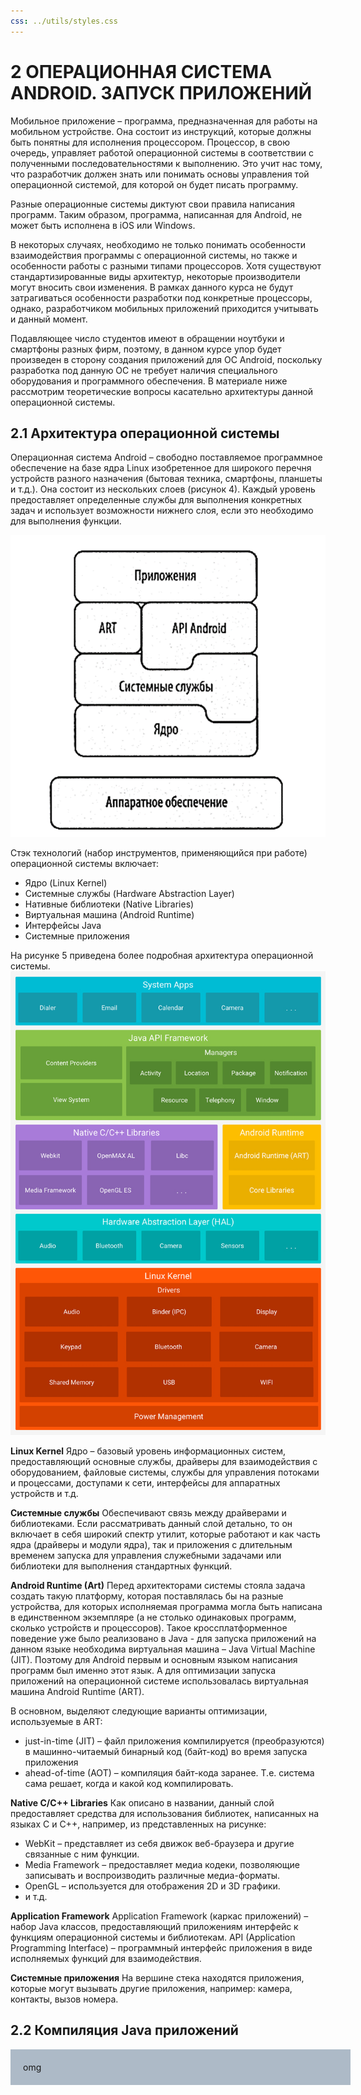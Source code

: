 ```yaml
---
css: ../utils/styles.css
---
```


# 2 ОПЕРАЦИОННАЯ СИСТЕМА ANDROID. ЗАПУСК ПРИЛОЖЕНИЙ

Мобильное приложение – программа, предназначенная для работы на мобильном устройстве. Она состоит из инструкций, которые должны быть понятны для исполнения процессором. Процессор, в свою очередь, управляет работой операционной системы в соответствии с полученными последовательностями к выполнению. Это учит нас тому, что разработчик должен знать или понимать основы управления той операционной системой, для которой он будет писать программу.

Разные операционные системы диктуют свои правила написания программ. Таким образом, программа, написанная для Android, не может быть исполнена в iOS или Windows.

В некоторых случаях, необходимо не только понимать особенности взаимодействия программы с операционной системы, но также и особенности работы с разными типами процессоров. Хотя существуют стандартизированные виды архитектур, некоторые производители могут вносить свои изменения. В рамках данного курса не будут затрагиваться особенности разработки под конкретные процессоры, однако, разработчиком мобильных приложений приходится учитывать и данный момент.

Подавляющее число студентов имеют в обращении ноутбуки и смартфоны разных фирм, поэтому, в данном курсе упор будет произведен в сторону создания приложений для ОС Android, поскольку разработка под данную ОС не требует наличия специального оборудования и программного обеспечения. В материале ниже рассмотрим теоретические вопросы касательно архитектуры данной операционной системы.

## 2.1 Архитектура операционной системы
Операционная система Android – свободно поставляемое программное обеспечение на базе ядра Linux изобретенное для широкого перечня устройств разного назначения (бытовая техника, смартфоны, планшеты и т.д.). Она состоит из нескольких слоев (рисунок 4). Каждый уровень предоставляет определенные службы для выполнения конкретных задач и использует возможности нижнего слоя, если это необходимо для выполнения функции.

![Слои операционной системы Android](P2_C2-1_pic4.png)

Стэк технологий (набор инструментов, применяющийся при работе) операционной системы включает:
-	 Ядро (Linux Kernel)
-	 Системные службы (Hardware Abstraction Layer)
-	 Нативные библиотеки (Native Libraries)
-	 Виртуальная машина (Android Runtime)
-	 Интерфейсы Java
-	 Системные приложения
      
На рисунке 5 приведена более подробная архитектура операционной системы.
![Архитектура операционной системы Android](P2_C2-1_pic5.png)

**Linux Kernel**
Ядро – базовый уровень информационных систем, предоставляющий основные службы, драйверы для взаимодействия с оборудованием, файловые системы, службы для управления потоками и процессами, доступами к сети, интерфейсы для аппаратных устройств и т.д. 

**Системные службы**
Обеспечивают связь между драйверами и библиотеками. Если рассматривать данный слой детально, то он включает в себя широкий спектр утилит, которые работают и как часть ядра (драйверы и модули ядра), так и приложения с длительным временем запуска для управления служебными задачами или библиотеки для выполнения стандартных функций.

**Android Runtime (Art)**
Перед архитекторами системы стояла задача создать такую платформу, которая поставлялась бы на разные устройства, для которых исполняемая программа могла быть написана в единственном экземпляре (а не столько одинаковых программ, сколько устройств и процессоров). Такое кроссплатформенное поведение уже было реализовано в Java - для запуска приложений на данном языке необходима виртуальная машина – Java Virtual Machine (JIT). Поэтому для Android первым и основным языком написания программ был именно этот язык. А для оптимизации запуска приложений на операционной системе использовалась виртуальная машина Android Runtime (ART).

В основном, выделяют следующие варианты оптимизации, используемые в ART:
-	 just-in-time (JIT) – файл приложения компилируется (преобразуются) в машинно-читаемый бинарный код (байт-код) во время запуска приложения
-	 ahead-of-time (AOT) – компиляция байт-кода заранее. Т.е. система сама решает, когда и какой код компилировать.

**Native C/C++ Libraries**
Как описано в названии, данный слой предоставляет средства для использования библиотек, написанных на языках C и C++, например, из представленных на рисунке:
-	WebKit – представляет из себя движок веб-браузера и другие связанные с ним функции.
-	Media Framework – предоставляет медиа кодеки, позволяющие записывать и воспроизводить различные медиа-форматы.
-	OpenGL – используется для отображения 2D и 3D графики.
-	и т.д.

**Application Framework**
Application Framework (каркас приложений) – набор Java классов, предоставляющий приложениям интерфейс к функциям операционной системы и библиотекам. API (Application Programming Interface) – программный интерфейс приложения в виде исполняемых функций для взаимодействия.

**Системные приложения**
На вершине стека находятся приложения, которые могут вызывать другие приложения, например: камера, контакты, вызов номера.

## 2.2 Компиляция Java приложений 
<div style="width: 100%; padding: 20px; background-color: #adbac7">
    <span class="red">omg</span>
</div> 










